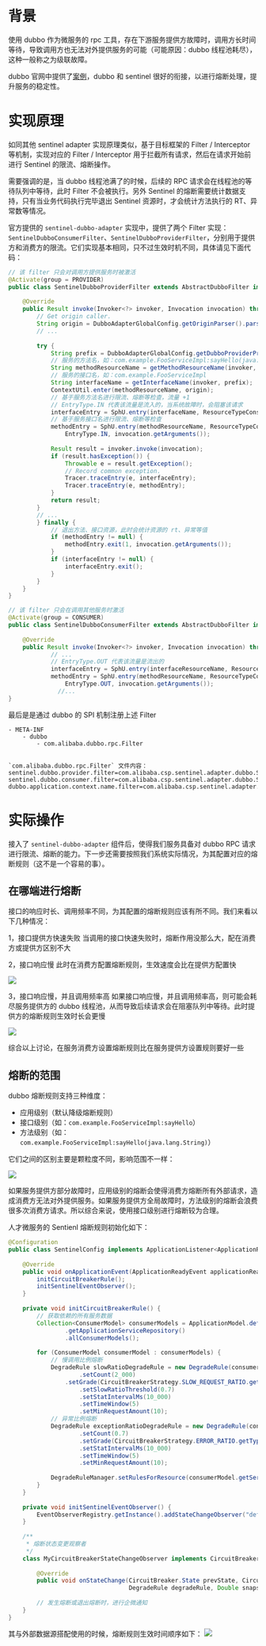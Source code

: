 # 背景

使用 dubbo 作为微服务的 rpc 工具，存在下游服务提供方故障时，调用方长时间等待，导致调用方也无法对外提供服务的可能（可能原因：dubbo 线程池耗尽），这种一般称之为级联故障。

dubbo 官网中提供了[案例](https://cn.dubbo.apache.org/zh/blog/2018/07/27/sentinel-%E4%B8%BA-dubbo-%E6%9C%8D%E5%8A%A1%E4%BF%9D%E9%A9%BE%E6%8A%A4%E8%88%AA/)，dubbo 和 sentinel 很好的衔接，以进行熔断处理，提升服务的稳定性。

# 实现原理

如同其他 sentinel adapter 实现原理类似，基于目标框架的 Filter / Interceptor 等机制，实现对应的 Filter / Interceptor 用于拦截所有请求，然后在请求开始前进行 Sentinel 的限流、熔断操作。

需要强调的是，当 dubbo 线程池满了的时候，后续的 RPC 请求会在线程池的等待队列中等待，此时 Filter 不会被执行。另外 Sentinel 的熔断需要统计数据支持，只有当业务代码执行完毕退出 Sentinel 资源时，才会统计方法执行的 RT、异常数等情况。

官方提供的 `sentinel-dubbo-adapter` 实现中，提供了两个 Filter 实现：`SentinelDubboConsumerFilter`、`SentinelDubboProviderFilter`，分别用于提供方和消费方的限流。它们实现基本相同，只不过生效时机不同，具体请见下面代码：

```java
// 该 filter 只会对调用方提供服务时被激活
@Activate(group = PROVIDER)  
public class SentinelDubboProviderFilter extends AbstractDubboFilter implements Filter {  
  
    @Override  
    public Result invoke(Invoker<?> invoker, Invocation invocation) throws RpcException {  
        // Get origin caller.  
        String origin = DubboAdapterGlobalConfig.getOriginParser().parse(invoker, invocation);  
        // ...
        
        try {  
            String prefix = DubboAdapterGlobalConfig.getDubboProviderPrefix();  
            // 服务的方法名，如：com.example.FooServiceImpl:sayHello(java.lang.String)
            String methodResourceName = getMethodResourceName(invoker, invocation, prefix);  
            // 服务的接口名，如：com.example.FooServiceImpl
            String interfaceName = getInterfaceName(invoker, prefix);  
            ContextUtil.enter(methodResourceName, origin);  
            // 基于服务方法名进行限流、熔断等检查，流量 +1
            // EntryType.IN 代表该流量是流入的，当系统故障时，会阻塞该请求
            interfaceEntry = SphU.entry(interfaceName, ResourceTypeConstants.COMMON_RPC, EntryType.IN);  
            // 基于服务接口名进行限流、熔断等检查
            methodEntry = SphU.entry(methodResourceName, ResourceTypeConstants.COMMON_RPC,  
                EntryType.IN, invocation.getArguments());  
  
            Result result = invoker.invoke(invocation);  
            if (result.hasException()) {  
                Throwable e = result.getException();  
                // Record common exception.  
                Tracer.traceEntry(e, interfaceEntry);  
                Tracer.traceEntry(e, methodEntry);  
            }  
            return result;  
        } 
        // ...
        } finally {  
	        // 退出方法、接口资源，此时会统计资源的 rt、异常等值
		    if (methodEntry != null) {  
		        methodEntry.exit(1, invocation.getArguments());  
		    }  
		    if (interfaceEntry != null) {  
		        interfaceEntry.exit();  
		    }  
		}
    }  
}

// 该 filter 只会在调用其他服务时激活
@Activate(group = CONSUMER)  
public class SentinelDubboConsumerFilter extends AbstractDubboFilter implements Filter {  
  
    @Override  
    public Result invoke(Invoker<?> invoker, Invocation invocation) throws RpcException {  
	        // ...
	        // EntryType.OUT 代表该流量是流出的
            interfaceEntry = SphU.entry(interfaceResourceName, ResourceTypeConstants.COMMON_RPC, EntryType.OUT);  
            methodEntry = SphU.entry(methodResourceName, ResourceTypeConstants.COMMON_RPC,  
                EntryType.OUT, invocation.getArguments());  
			  //...
}
```

最后是是通过 dubbo 的 SPI 机制注册上述 Filter
```
- META-INF
	- dubbo
		- com.alibaba.dubbo.rpc.Filter


`com.alibaba.dubbo.rpc.Filter` 文件内容：
sentinel.dubbo.provider.filter=com.alibaba.csp.sentinel.adapter.dubbo.SentinelDubboProviderFilter  sentinel.dubbo.consumer.filter=com.alibaba.csp.sentinel.adapter.dubbo.SentinelDubboConsumerFilter  dubbo.application.context.name.filter=com.alibaba.csp.sentinel.adapter.dubbo.DubboAppContextFilter
```

# 实际操作

接入了 `sentinel-dubbo-adapter` 组件后，使得我们服务具备对 dubbo RPC 请求进行限流、熔断的能力。下一步还需要按照我们系统实际情况，为其配置对应的熔断规则（这不是一个容易的事）。

## 在哪端进行熔断
接口的响应时长、调用频率不同，为其配置的熔断规则应该有所不同。我们来看以下几种情况：

1，接口提供方快速失败
当调用的接口快速失败时，熔断作用没那么大，配在消费方或提供方区别不大

2，接口响应慢
此时在消费方配置熔断规则，生效速度会比在提供方配置快

![](./images/circuit-breaker-sequence1.png)

3，接口响应慢，并且调用频率高
如果接口响应慢，并且调用频率高，则可能会耗尽服务提供方的 dubbo 线程池，从而导致后续请求会在阻塞队列中等待。此时提供方的熔断规则生效时长会更慢

![](./images/circuit-breaker-sequence2.png)

综合以上讨论，在服务消费方设置熔断规则比在服务提供方设置规则要好一些
## 熔断的范围

dubbo 熔断规则支持三种维度：
- 应用级别（默认降级熔断规则）
- 接口级别（如：`com.example.FooServiceImpl:sayHello`）
- 方法级别（如：`com.example.FooServiceImpl:sayHello(java.lang.String)`）

它们之间的区别主要是颗粒度不同，影响范围不一样：

![](./images/circuit-breaker-granularity.png)

如果服务提供方部分故障时，应用级别的熔断会使得消费方熔断所有外部请求，造成消费方无法对外提供服务。如果服务提供方全局故障时，方法级别的熔断会浪费很多次消费方请求。所以综合来说，使用接口级别进行熔断较为合理。

人才微服务的 Sentienl 熔断规则初始化如下：
```java
@Configuration  
public class SentinelConfig implements ApplicationListener<ApplicationReadyEvent> {  
  
    @Override  
    public void onApplicationEvent(ApplicationReadyEvent applicationReadyEvent) {  
        initCircuitBreakerRule();  
        initSentinelEventObserver();  
    }  
  
    private void initCircuitBreakerRule() {  
	    // 获取依赖的所有服务数据
        Collection<ConsumerModel> consumerModels = ApplicationModel.defaultModel()  
                .getApplicationServiceRepository()  
                .allConsumerModels();  
  
        for (ConsumerModel consumerModel : consumerModels) {  
	        // 慢调用比例熔断
            DegradeRule slowRatioDegradeRule = new DegradeRule(consumerModel.getServiceModel().getInterfaceName())  
                    .setCount(2_000)        
                .setGrade(CircuitBreakerStrategy.SLOW_REQUEST_RATIO.getType())
                    .setSlowRatioThreshold(0.7)     
                    .setStatIntervalMs(10_000)     
                    .setTimeWindow(5)        
                    .setMinRequestAmount(10);   
            // 异常比例熔断    
            DegradeRule exceptionRatioDegradeRule = new DegradeRule(consumerModel.getServiceModel().getInterfaceName())  
                    .setCount(0.7)             
                    .setGrade(CircuitBreakerStrategy.ERROR_RATIO.getType()) 
                    .setStatIntervalMs(10_000)   
                    .setTimeWindow(5)       
                    .setMinRequestAmount(10);            
  
            DegradeRuleManager.setRulesForResource(consumerModel.getServiceModel().getInterfaceName(), Sets.newHashSet(slowRatioDegradeRule, exceptionRatioDegradeRule));  
        }  
    }  
  
    private void initSentinelEventObserver() {  
        EventObserverRegistry.getInstance().addStateChangeObserver("defaultObserver", new MyCircuitBreakerStateChangeObserver());  
    }   
  
    /**  
     * 熔断状态变更观察者  
     */  
    class MyCircuitBreakerStateChangeObserver implements CircuitBreakerStateChangeObserver {  
  
        @Override  
        public void onStateChange(CircuitBreaker.State prevState, CircuitBreaker.State newState,  
                                  DegradeRule degradeRule, Double snapshotValue) {  
            
	    // 发生熔断或退出熔断时，进行企微通知
    }  
}
```

其与外部数据源搭配使用的时候，熔断规则生效时间顺序如下：
![](./assets/plantuml/circuit-breaker-rule-set-sequece-flow.png)